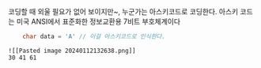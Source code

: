 코딩할 때 외울 필요가 없어 보이지만~, 누군가는 아스키코드로 코딩한다.
아스키 코드는 미국 ANSI에서 표준화한 정보교환용 7비트 부호체계이다
```cpp
	char data = 'A' // 이걸 아스키코드로 인식한다.
```
	![[Pasted image 20240112132638.png]]
	30 41 61  